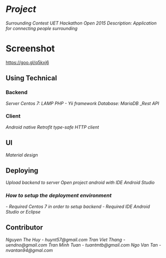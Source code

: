 # _Project_
_Surrounding_
_Contest UET Hackathon Open 2015_
_Description: Application for connecting people surrounding_

# Screenshot
https://goo.gl/q5kxj6

## Using Technical

### Backend
_Server Centos 7: LAMP_
_PHP - Yii framework_
_Database: MariaDB_
__Rest API_
### Client
_Android native_
_Retrofit type-safe HTTP client_

## UI
_Material design_
## Deploying
_Upload backend to server_
_Open project android with IDE Android Studio_
### _How to setup the deployment environment_
_- Required Centos 7 in order to setup backend_
_- Required IDE Android Studio or Eclipse_
## Contributor
_Nguyen The Huy - huynt57@gmail.com_
_Tran Viet Thang - uendno@gmail.com_
_Tran Minh Tuan - tuantmtb@gmail.com_
_Ngo Van Tan - nvantan94@gmal.com_
